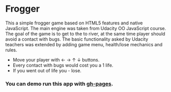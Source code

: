 # Frogger
This a simple frogger game based on HTML5 features and native JavaScript.
The main engine was taken from Udacity OO JavaScript course.
The goal of the game is to get to the to river, at the same time player should avoid a contact with bugs.
The basic functionality asked by Udacity teachers was extended by adding game menu, health/lose mechanics and rules.
- Move your player with ← → ↑ ↓ buttons.
- Every contact with bugs would cost you a 1 life.
- If you went out of life you - lose.

### You can demo run this app with [gh-pages](http://lempiy.github.io/frogger).
